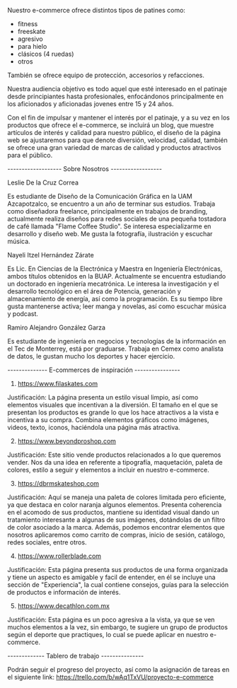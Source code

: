 Nuestro e-commerce ofrece distintos tipos de patines como:
- fitness
- freeskate
- agresivo
- para hielo
- clásicos (4 ruedas)
- otros

También se ofrece equipo de protección, accesorios y refacciones.

Nuestra audiencia objetivo es todo aquel que esté interesado en el patinaje desde principiantes hasta profesionales, enfocándonos principalmente en los aficionados y aficionadas jovenes entre 15 y 24 años.

Con el fin de impulsar y mantener el interés por el patinaje, y a su vez en los productos que ofrece el e-commerce, se incluirá un blog, que muestre artículos de interés y calidad para nuestro público, el diseño de la página web se ajustaremos para que denote diversión, velocidad, calidad, también se ofrece una gran variedad de marcas de calidad y productos atractivos para el público.


------------------- Sobre Nosotros ------------------

Leslie De la Cruz Correa

Es estudiante de Diseño de la Comunicación Gráfica en la UAM Azcapotzalco, se encuentro a un año de terminar sus estudios.
Trabaja como diseñadora freelance, principalmente en trabajos de branding, actualmente realiza diseños para redes sociales de una pequeña tostadora de café llamada "Flame Coffee Studio".
Se interesa especializarme en desarrollo y diseño web. Me gusta la fotografía, ilustración y escuchar música.


Nayeli Itzel Hernández Zárate

Es Lic. En Ciencias de la Electrónica y Maestra en Ingeniería Electrónicas, ambos títulos obtenidos en la BUAP.
Actualmente se encuentra estudiando un doctorado en ingeniería mecatrónica.
Le interesa la investigación y el desarrollo tecnológico en el área de Potencia, generación y almacenamiento de energía, así como la programación.
Es su tiempo libre gusta mantenerse activa; leer manga y novelas, así como escuchar música y podcast.


Ramiro Alejandro González Garza

Es estudiante de ingeniería en negocios y tecnologías de la información en el Tec de Monterrey, está por graduarse.
Trabaja en Cemex como analista de datos, le gustan mucho los deportes y hacer ejercicio.

-------------- E-commerces de inspiración ----------------

1. https://www.filaskates.com

Justificación:
La página presenta un estilo visual limpio, así como elementos visuales que incentivan a la diversión. El tamaño en el que se presentan los productos es grande lo que los hace atractivos a la vista e incentiva a su compra.
Combina elementos gráficos como imágenes, videos, texto, iconos, haciéndola una página más atractiva.

2. https://www.beyondproshop.com

Justificación:
Este sitio vende productos relacionados a lo que queremos vender. Nos da una idea en referente a tipografía, maquetación, paleta de colores, estilo a seguir y elementos a incluir en nuestro e-commerce.

3. https://dbrmskateshop.com

Justificación:
Aquí se maneja una paleta de colores limitada pero eficiente, ya que destaca en color naranja algunos elementos. Presenta coherencia en el acomodo de sus productos, mantiene su identidad visual dando un tratamiento interesante a algunas de sus imágenes, dotándolas de un filtro de color asociado a la marca.
Además, podemos encontrar elementos que nosotros aplicaremos como carrito de compras, inicio de sesión, catálogo, redes sociales, entre otros.

4. https://www.rollerblade.com

Justificación:
Esta página presenta sus productos de una forma organizada y tiene un aspecto es amigable y facil de entender, en él se incluye una sección de "Experiencia", la cual contiene consejos, guías para la selección de productos e información de interés.

5. https://www.decathlon.com.mx

Justificación:
Esta página es un poco agresiva a la vista, ya que se ven muchos elementos a la vez, sin embargo, te sugiere un grupo de productos según el deporte que practiques, lo cual se puede aplicar en nuestro e-commerce.

------------- Tablero de trabajo ---------------

Podrán seguir el progreso del proyecto, así como la asignación de tareas en el siguiente link:
https://trello.com/b/wAq1TxVU/proyecto-e-commerce